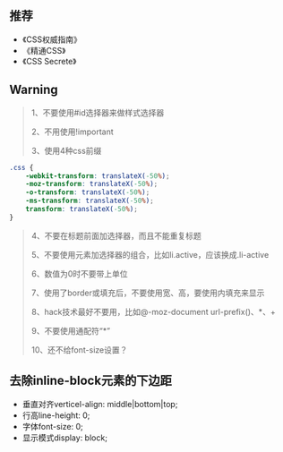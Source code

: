 ## 推荐
* 《CSS权威指南》
* 《精通CSS》
* 《CSS Secrete》

## Warning
> 1、不要使用#id选择器来做样式选择器
>
> 2、不用使用!important
>
> 3、使用4种css前缀
``` css
.css {
	-webkit-transform: translateX(-50%);
    -moz-transform: translateX(-50%);
    -o-transform: translateX(-50%);
    -ms-transform: translateX(-50%);
    transform: translateX(-50%);
}
```
> 4、不要在标题前面加选择器，而且不能重复标题
>
> 5、不要使用元素加选择器的组合，比如li.active，应该换成.li-active
>
> 6、数值为0时不要带上单位
>
> 7、使用了border或填充后，不要使用宽、高，要使用内填充来显示
>
> 8、hack技术最好不要用，比如@-moz-document url-prefix()、*、+
>
> 9、不要使用通配符“*”
>
> 10、还不给font-size设置？

## 去除inline-block元素的下边距
* 垂直对齐verticel-align: middle|bottom|top;
* 行高line-height: 0;
* 字体font-size: 0;
* 显示模式display: block;
